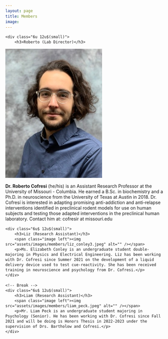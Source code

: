 ```yaml
---
layout: page
title: Members
image: 
---
```

<div class="row">

	<div class="6u 12u$(small)">
		<h3>Roberto (Lab Director)</h3>
		
<span class="image left"><img src="assets/images/members/roberto_cofresi1.jpg" alt="" /></span> 
		<p><b>Dr. Roberto Cofresi</b> (he/his) is an Assistant Research Professor at the University of Missouri - Columbia. He earned a B.Sc. in biochemistry and a Ph.D. in neuroscience from the University of Texas at Austin in 2018. Dr. Cofresí is interested in adapting promising anti-addiction and anti-relapse interventions identified in preclinical rodent models for use on human subjects and testing those adapted interventions in the preclinical human laboratory.  Contact him at: cofresir at missouri.edu</p>
	</div>
	
	<div class="6u$ 12u$(small)">
		<h3>Liz (Research Assistant)</h3>
		<span class="image left"><img src="assets/images/members/liz_conley3.jpeg" alt="" /></span>
		<p>Ms. Elizabeth Conley is an undergraduate student double-majoring in Physics and Electrical Engineering. Liz has been working with Dr. Cofresi since Summer 2021 on the development of a liquid delivery device used to test cue-reactivity. She has been received training in neuroscience and psychology from Dr. Cofresi.</p>
	</div>
	
	<!-- Break -->
	<div class="6u$ 12u$(small)">
		<h3>Liam (Research Assistant)</h3>
		<span class="image left"><img src="assets/images/members/liam_peck.jpeg" alt="" /></span>
		<p>Mr. Liam Peck is an undergraduate student majoring in Psychology (Senior). He has been working with Dr. Cofresi since Fall 2021 and will be doing is Honors Thesis in 2022-2023 under the supervision of Drs. Bartholow and Cofresi.</p>
	</div>
	
</div>





